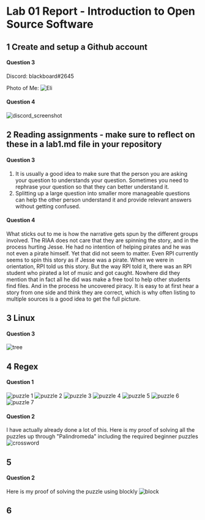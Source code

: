 # Lab 01 Report - Introduction to Open Source Software

## 1 Create and setup a Github account

#### Question 3
Discord: blackboard#2645

Photo of Me: ![Eli](eli.jpg)

#### Question 4
![discord_screenshot](discord_screenshot.jpg)

## 2 Reading assignments - make sure to reflect on these in a lab1.md file in your repository

#### Question 3
1. It is usually a good idea to make sure that the person you are asking your question to understands your question. Sometimes you need to rephrase your question so that they can better understand it.
2. Splitting up a large question into smaller more manageable questions can help the other person understand it and provide relevant answers without getting confused.


#### Question 4
What sticks out to me is how the narrative gets spun by the different groups involved. The RIAA does not care that they are spinning the story, and in the process hurting Jesse. He had no intention of helping pirates and he was not even a pirate himself. Yet that did not seem to matter. Even RPI currently seems to spin this story as if Jesse was a pirate. When we were in orientation, RPI told us this story. But the way RPI told it, there was an RPI student who pirated a lot of music and got caught. Nowhere did they mention that in fact all he did was make a free tool to help other students find files. And in the process he uncovered piracy. It is easy to at first hear a story from one side and think they are correct, which is why often listing to multiple sources is a good idea to get the full picture.

## 3 Linux
#### Question 3
![tree](tree.png)

## 4 Regex
#### Question 1
![puzzle 1](1.png)
![puzzle 2](2.png)
![puzzle 3](3.png)
![puzzle 4](4.png)
![puzzle 5](5.png)
![puzzle 6](6.png)
![puzzle 7](7.png)

#### Question 2
I have actually already done a lot of this. Here is my proof of solving all the puzzles up through "Palindromeda" including the required beginner puzzles
![crossword](crossword.png)

## 5
#### Question 2
Here is my proof of solving the puzzle using blockly
![block](block.png)

## 6
